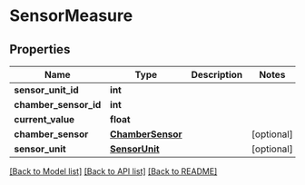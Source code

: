 # SensorMeasure


## Properties
Name | Type | Description | Notes
------------ | ------------- | ------------- | -------------
**sensor_unit_id** | **int** |  | 
**chamber_sensor_id** | **int** |  | 
**current_value** | **float** |  | 
**chamber_sensor** | [**ChamberSensor**](ChamberSensor.md) |  | [optional] 
**sensor_unit** | [**SensorUnit**](SensorUnit.md) |  | [optional] 

[[Back to Model list]](../README.md#documentation-for-models) [[Back to API list]](../README.md#documentation-for-api-endpoints) [[Back to README]](../README.md)



